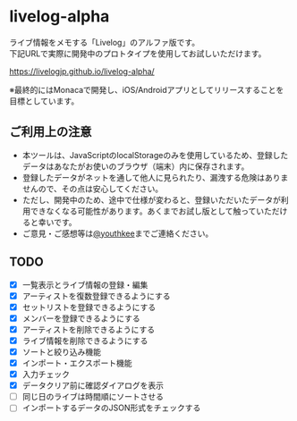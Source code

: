 # livelog-alpha

ライブ情報をメモする「Livelog」のアルファ版です。  
下記URLで実際に開発中のプロトタイプを使用してお試しいただけます。

https://livelogjp.github.io/livelog-alpha/

※最終的にはMonacaで開発し、iOS/Androidアプリとしてリリースすることを目標としています。

## ご利用上の注意

- 本ツールは、JavaScriptのlocalStorageのみを使用しているため、登録したデータはあなたがお使いのブラウザ（端末）内に保存されます。
- 登録したデータがネットを通して他人に見られたり、漏洩する危険はありませんので、その点は安心してください。
- ただし、開発中のため、途中で仕様が変わると、登録いただいたデータが利用できなくなる可能性があります。あくまでお試し版として触っていただけると幸いです。
- ご意見・ご感想等は[@youthkee](https://twitter.com/youthkee)までご連絡ください。

## TODO

- [x] 一覧表示とライブ情報の登録・編集
- [x] アーティストを復数登録できるようにする
- [x] セットリストを登録できるようにする
- [x] メンバーを登録できるようにする
- [x] アーティストを削除できるようにする
- [x] ライブ情報を削除できるようにする
- [x] ソートと絞り込み機能
- [x] インポート・エクスポート機能
- [x] 入力チェック
- [x] データクリア前に確認ダイアログを表示
- [ ] 同じ日のライブは時間順にソートさせる
- [ ] インポートするデータのJSON形式をチェックする
